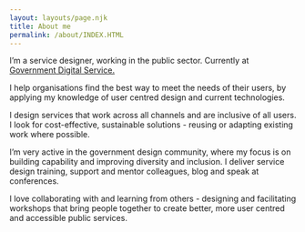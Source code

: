 ```yaml
---
layout: layouts/page.njk
title: About me
permalink: /about/INDEX.HTML
---
```

I’m a service designer, working in the public sector. Currently at [Government Digital Service.](https://www.gov.uk/government/organisations/government-digital-service)

I help organisations find the best way to meet the needs of their users, by applying my knowledge of user centred design and current technologies.

I design services that work across all channels and are inclusive of all users. I look for cost-effective, sustainable solutions - reusing or adapting existing work where possible.

I’m very active in the government design community, where my focus is on building capability and improving diversity and inclusion. I deliver service design training, support and mentor colleagues, blog and speak at conferences.

I love collaborating with and learning from others - designing and facilitating workshops that bring people together to create better, more user centred and accessible public services.
